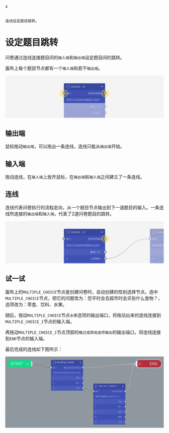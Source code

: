```index
4
```
```tag

```
```summary
连线设定题目跳转。
```
# 设定题目跳转

问卷通过连线连接题目间的`输入端`和`输出端`设定题目间的跳转。

画布上每个题目节点都有一个`输入端`和若干`输出端`。

<img src='./assets/04setSkipLogic/inputport-&-outputport.png'>

## 输出端
鼠标拖动`输出端`，可以拖出一条连线，连线只能从`输出端`开始。

## 输入端
拖动连线，在`输入端`上放开鼠标，在`输出端`和`输入端`之间建立了一条连线。

## 连线
连线代表问卷执行的流程走向，从一个题目节点输出到下一道题目的输入。一条连线所连接的`输出端`和`输入端`，代表了2道问卷题目的跳转。

<img src='./assets/04setSkipLogic/default-output.png'>

## 试一试

画布上的`MULTIPLE_CHOICE`节点是创建问卷时，自动创建的性别选择节点。选中`MULTIPLE_CHOICE`节点，把它的问题改为：您平时会去超市时会买些什么食物？，选项改为：零食、饮料、水果。

随后，拖动`MULTIPLE_CHOICE`节点`水果`选项的输出端口，将拖动出来的连线连接到`MULTIPLE_CHOICE_1`节点的输入端。

再拖动`MULTIPLE_CHOICE_1`节点顶部的`略过或其他选项输出`的输出端口，将连线连接到`END`节点的输入端。

最后完成的连线如下图所示：

<img src='./assets/04setSkipLogic/setSkipLogic.png'>